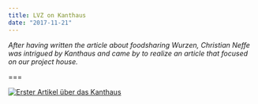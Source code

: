 ```yaml
---
title: LVZ on Kanthaus
date: "2017-11-21"
---
```

*After having written the article about foodsharing Wurzen, Christian Neffe was intrigued by Kanthaus and came by to realize an article that focused on our project house.*

===

[![Erster Artikel über das Kanthaus](/pics/20171121_lvz.jpg)](/pics/20171121_lvz.pdf)
